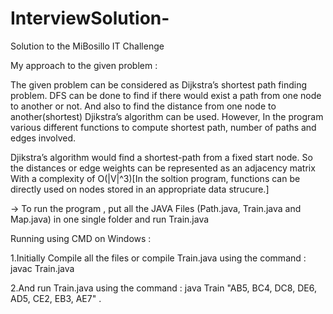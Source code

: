 # InterviewSolution-
Solution to the MiBosillo IT Challenge 

My approach to the given problem : 

The given problem can be considered as Dijkstra’s shortest path finding problem. 
DFS can be done to find if there would exist a path from one node to another or not. 
And also to find the distance from one node to another(shortest) Djikstra’s algorithm can be used. 
However, In the program various different functions to compute shortest path, number of paths and edges involved. 

Djikstra’s algorithm would find a shortest-path from a fixed start node. 
So the distances or edge weights can be represented as an adjacency matrix 
With a complexity of O(|V|^3)[In the soltion program, functions can be directly used on nodes stored in an appropriate data strucure.]

-> To run the program , put all the JAVA Files (Path.java, Train.java and Map.java) in one single folder and run Train.java

Running using CMD on Windows :

1.Initially Compile all the files or compile Train.java using the command  : javac Train.java 


2.And run Train.java using the command :  java Train "AB5, BC4, DC8, DE6, AD5, CE2, EB3, AE7" . 

      
